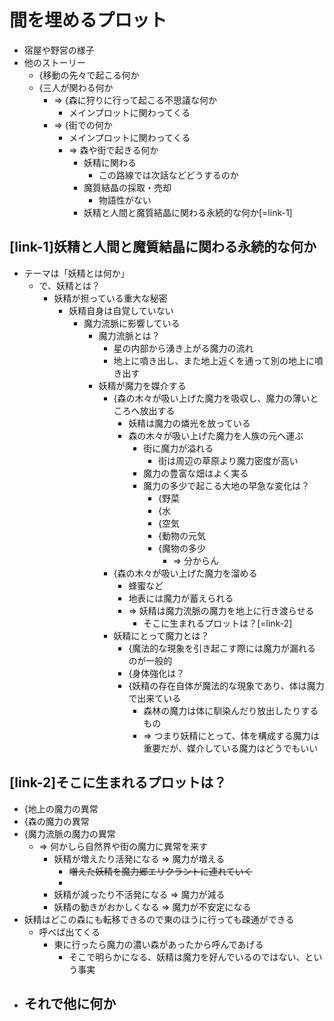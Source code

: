 # 間を埋めるプロット
- 宿屋や野営の様子
- 他のストーリー
  - {移動の先々で起こる何か
  - {三人が関わる何か
    - => {森に狩りに行って起こる不思議な何か
      - メインプロットに関わってくる
    - => {街での何か
      - メインプロットに関わってくる
      - => 森や街で起きる何か
        - 妖精に関わる
          - この路線では次話などどうするのか
        - 魔質結晶の採取・売却
          - 物語性がない
        - 妖精と人間と魔質結晶に関わる永続的な何か[=link-1]

## [link-1]妖精と人間と魔質結晶に関わる永続的な何か
- テーマは「妖精とは何か」
  - で、妖精とは？
    - 妖精が担っている重大な秘密
      - 妖精自身は自覚していない
        - 魔力流脈に影響している
          - 魔力流脈とは？
            - 星の内部から湧き上がる魔力の流れ
            - 地上に噴き出し、また地上近くを通って別の地上に噴き出す
          - 妖精が魔力を媒介する
            - {森の木々が吸い上げた魔力を吸収し、魔力の薄いところへ放出する
              - 妖精は魔力の燐光を放っている
              - 森の木々が吸い上げた魔力を人族の元へ運ぶ
                - 街に魔力が溢れる
                  - 街は周辺の草原より魔力密度が高い
                - 魔力の豊富な畑はよく実る
                - 魔力の多少で起こる大地の早急な変化は？
                  - {野菜
                  - {水
                  - {空気
                  - {動物の元気
                  - {魔物の多少
                    - => 分からん
            - {森の木々が吸い上げた魔力を溜める
              - 蜂蜜など
              - 地表には魔力が蓄えられる
              - => 妖精は魔力流脈の魔力を地上に行き渡らせる
                - そこに生まれるプロットは？[=link-2]
            - 妖精にとって魔力とは？
              - {魔法的な現象を引き起こす際には魔力が漏れるのが一般的
              - {身体強化は？
              - {妖精の存在自体が魔法的な現象であり、体は魔力で出来ている
                - 森林の魔力は体に馴染んだり放出したりするもの
                - => つまり妖精にとって、体を構成する魔力は重要だが、媒介している魔力はどうでもいい

## [link-2]そこに生まれるプロットは？
- {地上の魔力の異常
- {森の魔力の異常
- {魔力流脈の魔力の異常
  - => 何かしら自然界や街の魔力に異常を来す
    - 妖精が増えたり活発になる => 魔力が増える
      - ~~増えた妖精を魔力郷エリクラントに連れていく~~
      - 
    - 妖精が減ったり不活発になる => 魔力が減る
    - 妖精の動きがおかしくなる => 魔力が不安定になる
- 妖精はどこの森にも転移できるので東のほうに行っても疎通ができる
  - 呼べば出てくる
    - 東に行ったら魔力の濃い森があったから呼んであげる
      - そこで明らかになる、妖精は魔力を好んでいるのではない、という事実
- それで他に何か
  - 
